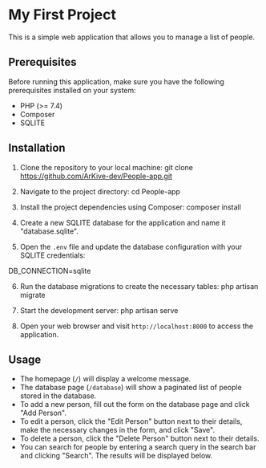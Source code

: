 # My First Project 

This is a simple web application that allows you to manage a list of people.

## Prerequisites

Before running this application, make sure you have the following prerequisites installed on your system:

- PHP (>= 7.4)
- Composer
- SQLITE

## Installation

1. Clone the repository to your local machine:
git clone https://github.com/ArKive-dev/People-app.git



2. Navigate to the project directory:
cd People-app


3. Install the project dependencies using Composer:
composer install


4. Create a new SQLITE database for the application and name it "database.sqlite".


5. Open the `.env` file and update the database configuration with your SQLITE credentials:

DB_CONNECTION=sqlite

6. Run the database migrations to create the necessary tables:
php artisan migrate

7. Start the development server:
php artisan serve

8. Open your web browser and visit `http://localhost:8000` to access the application.

## Usage

- The homepage (`/`) will display a welcome message.
- The database page (`/database`) will show a paginated list of people stored in the database.
- To add a new person, fill out the form on the database page and click "Add Person".
- To edit a person, click the "Edit Person" button next to their details, make the necessary changes in the form, and click "Save".
- To delete a person, click the "Delete Person" button next to their details.
- You can search for people by entering a search query in the search bar and clicking "Search". The results will be displayed below.
